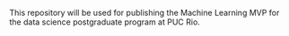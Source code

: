 This repository will be used for publishing the Machine Learning MVP for the data science postgraduate program at PUC Rio.
